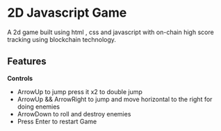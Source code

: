 # 2D Javascript Game

A 2d game built using html , css and javascript with on-chain high score tracking using blockchain technology.

## Features

**Controls**
- ArrowUp to jump press it x2 to double jump
- ArrowUp && ArrowRight to jump and move horizontal to the right for doing enemies
- ArrowDown to roll and destroy enemies
- Press Enter to restart Game
 